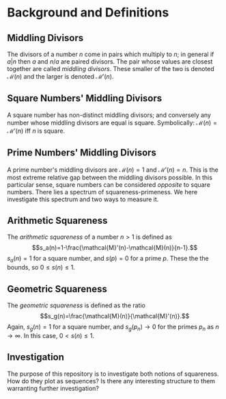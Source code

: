 # Background and Definitions
## Middling Divisors
The divisors of a number $n$ come in pairs which multiply to $n$; in general if $a|n$ then $a$ and $n/a$ are paired divisors. The pair whose values are closest together are called _middling divisors_. These smaller of the two is denoted $\mathcal{M}(n)$ and the larger is denoted $\mathcal{M}'(n)$.

## Square Numbers' Middling Divisors
A square number has non-distinct middling divisors; and conversely any number whose middling divisors are equal is square. Symbolically: $\mathcal{M}(n)=\mathcal{M}'(n)$ iff $n$ is square.

## Prime Numbers' Middling Divisors
A prime number's middling divisors are $\mathcal{M}(n)=1$ and $\mathcal{M}'(n)=n$. This is the most extreme relative gap between the middling divisors possible. In this particular sense, square numbers can be considered _opposite_ to square numbers. There lies a spectrum of squareness-primeness. We here investigate this spectrum and two ways to measure it.

## Arithmetic Squareness
The _arithmetic squareness_ of a number $n>1$ is defined as
$$s_a(n)=1-\frac{\mathcal{M}'(n)-\mathcal{M}(n)}{n-1}.$$
$s_a(n)=1$ for a square number, and $s(p)= 0$ for a prime $p$. These the the bounds, so $0\leq s(n)\leq 1$.

## Geometric Squareness
The _geometric squareness_ is defined as the ratio
$$s_g(n)=\frac{\mathcal{M}(n)}{\mathcal{M}'(n)}.$$
Again, $s_g(n)=1$ for a square number, and $s_g(p_n)\to 0$ for the primes $p_n$ as $n\to\infty$. In this case, $0<s(n)\leq 1$.

## Investigation
The purpose of this repository is to investigate both notions of squareness. How do they plot as sequences? Is there any interesting structure to them warranting further investigation?
